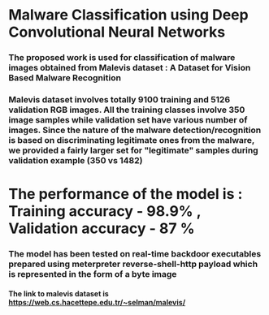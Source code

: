 # Malware Classification using Deep Convolutional Neural Networks 

### The proposed work is used for classification of malware images obtained from Malevis dataset : A Dataset for Vision Based Malware Recognition
### Malevis dataset involves totally 9100 training and 5126 validation RGB images. All the training classes involve 350 image samples while validation set have various number of images. Since the nature of the malware detection/recognition is based on discriminating legitimate ones from the malware, we provided a fairly larger set for "legitimate" samples during validation example (350 vs 1482)

# The performance of the model is : Training accuracy - 98.9% , Validation accuracy - 87 %

### The model has been tested on real-time backdoor executables prepared using meterpreter reverse-shell-http payload which is represented in the form of a byte image

#### The link to malevis dataset is https://web.cs.hacettepe.edu.tr/~selman/malevis/
